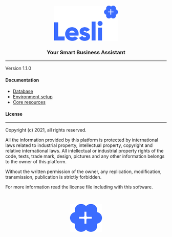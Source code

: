 <p align="center">
    <img width="200" alt="Lesli logo" src="./app/assets/images/lesli/brand/app-logo.svg" />
</p>

<h3 align="center">Your Smart Business Assistant</h3>

<hr/>

Version 1.1.0


#### Documentation
* [Database](./docs/database.md)
* [Environment setup](./docs/entironment-setup.md)
* [Core resources](./docs/core-resources.md)



#### License
-------
Copyright (c) 2021, all rights reserved.

All the information provided by this platform is protected by international laws related  to
industrial property, intellectual property, copyright and relative international laws.
All intellectual or industrial property rights of the code, texts, trade mark, design,
pictures and any other information belongs to the owner of this platform.

Without the written permission of the owner, any replication, modification,
transmission, publication is strictly forbidden.

For more information read the license file including with this software.

<br>

<p align="center">
    <img alt="Lesli logo" width="100" src="./app/assets/images/lesli/brand/app-icon.svg" />
</p>
